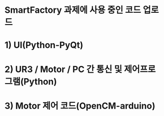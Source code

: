 # SmartFactory 과제에 사용 중인 코드 업로드
# 1) UI(Python-PyQt)
# 2) UR3 / Motor / PC 간 통신 및 제어프로그램(Python)
# 3) Motor 제어 코드(OpenCM-arduino)
